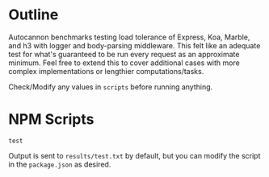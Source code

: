# Outline

Autocannon benchmarks testing load tolerance of Express, Koa, Marble, and h3 with logger and body-parsing middleware.  This felt like an adequate test for what's guaranteed to be run every request as an approximate minimum.  Feel free to extend this to cover additional cases with more complex implementations or lengthier computations/tasks.

Check/Modify any values in `scripts` before running anything.

# NPM Scripts

`test`

Output is sent to `results/test.txt` by default, but you can modify the script in the `package.json` as desired.
